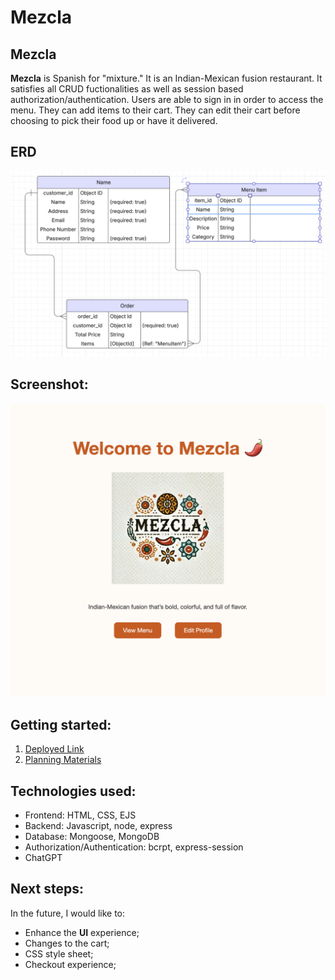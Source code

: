 # Mezcla

## Mezcla
**Mezcla** is Spanish for "mixture." It is an Indian-Mexican fusion restaurant. It satisfies all CRUD fuctionalities as well as session based authorization/authentication. Users are able to sign in in order to access the menu. They can add items to their cart. They can edit their cart before choosing to pick their food up or have it delivered.

## ERD
![image](./assets/mezclaERD.png)

## Screenshot: 
![image](./assets/mezclaScreenshot.png)

## Getting started: 
1. [Deployed Link](mezcla-production.up.railway.app)
2. [Planning Materials](https://github.com/rednaldeirf/Mezcla/blob/main/Proposal.md)


## Technologies used: 
* Frontend: HTML, CSS, EJS
* Backend: Javascript, node, express
* Database: Mongoose, MongoDB
* Authorization/Authentication: bcrpt, express-session
* ChatGPT

## Next steps: 
In the future, I would like to: 
* Enhance the **UI** experience;
* Changes to the cart;
* CSS style sheet;
* Checkout experience;